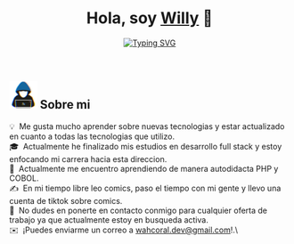 <div align="center">
 <h1 align="center">Hola, soy <a href="https://www.linkedin.com/in/wahc/">Willy</a> 👋</h1>
</div>
<p align="center">
 <a href="https://github.com/SrWilly19"><img src="https://readme-typing-svg.herokuapp.com?font=Fira+Code&size=26&duration=4700&pause=850&color=39F731&center=true&random=false&width=435&lines=Full-Stack+Developer;Front-End+Developer;Back-End+Developer;Games+2D%2F3D+Developer" alt="Typing SVG" /></a>
</p>

<br>

## <picture><img src="https://github.com/0xAbdulKhalid/0xAbdulKhalid/raw/main/assets/mdImages/about_me.gif" width = 50px></picture> **Sobre mi**

💡 &nbsp;Me gusta mucho aprender sobre nuevas tecnologias y estar actualizado en cuanto a todas las tecnologias que utilizo.\
🎓 &nbsp;Actualmente he finalizado mis estudios en desarrollo full stack y estoy enfocando mi carrera hacia esta direccion.\
🌱 &nbsp;Actualmente me encuentro aprendiendo de manera autodidacta PHP y COBOL.\
✍️ &nbsp;En mi tiempo libre leo comics, paso el tiempo con mi gente y llevo una cuenta de tiktok sobre comics.\
💬 &nbsp;No dudes en ponerte en contacto conmigo para cualquier oferta de trabajo ya que actualmente estoy en busqueda activa.\
✉️ &nbsp;¡Puedes enviarme un correo a [wahcoral.dev@gmail.com](mailto:wahcoral.dev@gmail.com)!.\
<!--📄 &nbsp;Please have a look at my [Résumé](https://www.adityavsingh.com/resume.html) for more details about me. I'm open to feedback and suggestions!-->

<!--
**SrWilly19/SrWilly19** is a ✨ _special_ ✨ repository because its `README.md` (this file) appears on your GitHub profile.

Here are some ideas to get you started:

- 🔭 I’m currently working on ...
- 🌱 I’m currently learning ...
- 👯 I’m looking to collaborate on ...
- 🤔 I’m looking for help with ...
- 💬 Ask me about ...
- 📫 How to reach me: ...
- 😄 Pronouns: ...
- ⚡ Fun fact: ...
-->
